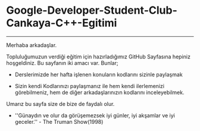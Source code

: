 # Google-Developer-Student-Club-Cankaya-C++-Egitimi
***
Merhaba arkadaşlar.

Topluluğumuzun verdiği eğitim için hazırladığımız GitHub Sayfasına hepiniz hoşgeldiniz. Bu sayfanın iki amacı var. Bunlar;

* Derslerimizde her hafta işlenen konuların kodlarını sizinle paylaşmak

* Sizin kendi Kodlarınızı paylaşmanız ile hem kendi  ilerlemenizi görebilmeniz, hem de diğer arkadaşlarınızın kodlarını inceleyebilmek.

Umarız bu sayfa size de bize de faydalı olur.

* ''Günaydın ve olur da görüşemezsek iyi günler, iyi akşamlar ve iyi geceler.'' - The Truman Show(1998)
